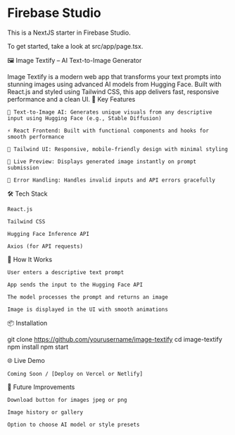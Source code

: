 # Firebase Studio

This is a NextJS starter in Firebase Studio.

To get started, take a look at src/app/page.tsx.


🖼️ Image Textify – AI Text-to-Image Generator

Image Textify is a modern web app that transforms your text prompts into stunning images using advanced AI models from Hugging Face. Built with React.js and styled using Tailwind CSS, this app delivers fast, responsive performance and a clean UI.
🔑 Key Features

    🧠 Text-to-Image AI: Generates unique visuals from any descriptive input using Hugging Face (e.g., Stable Diffusion)

    ⚡ React Frontend: Built with functional components and hooks for smooth performance

    🎨 Tailwind UI: Responsive, mobile-friendly design with minimal styling

    🔁 Live Preview: Displays generated image instantly on prompt submission

    🚫 Error Handling: Handles invalid inputs and API errors gracefully

🛠️ Tech Stack

    React.js

    Tailwind CSS

    Hugging Face Inference API

    Axios (for API requests)

🚀 How It Works

    User enters a descriptive text prompt

    App sends the input to the Hugging Face API

    The model processes the prompt and returns an image

    Image is displayed in the UI with smooth animations

📦 Installation

git clone https://github.com/yourusername/image-textify
cd image-textify
npm install
npm start

🌐 Live Demo

    Coming Soon / [Deploy on Vercel or Netlify]

📄 Future Improvements

    Download button for images jpeg or png 

    Image history or gallery

    Option to choose AI model or style presets
